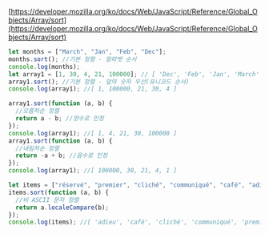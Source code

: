 [https://developer.mozilla.org/ko/docs/Web/JavaScript/Reference/Global_Objects/Array/sort](https://developer.mozilla.org/ko/docs/Web/JavaScript/Reference/Global_Objects/Array/sort)

```jsx
let months = ["March", "Jan", "Feb", "Dec"];
months.sort(); //기본 정렬 - 알파벳 순서
console.log(months);
let array1 = [1, 30, 4, 21, 100000]; // [ 'Dec', 'Feb', 'Jan', 'March' ]
array1.sort(); //기본 정렬 - 앞의 숫자 우선(유니코드 순서)
console.log(array1); //[ 1, 100000, 21, 30, 4 ]

array1.sort(function (a, b) {
  //오름차순 정렬
  return a - b; //양수로 인정
});
console.log(array1); //[ 1, 4, 21, 30, 100000 ]
array1.sort(function (a, b) {
  //내림차순 정렬
  return -a + b; //음수로 인정
});
console.log(array1); //[ 100000, 30, 21, 4, 1 ]

let items = ["réservé", "premier", "cliché", "communiqué", "café", "adieu"];
items.sort(function (a, b) {
  //비 ASCII 문자 정렬
  return a.localeCompare(b);
});
console.log(items); //[ 'adieu', 'café', 'cliché', 'communiqué', 'premier', 'réservé' ]
```

